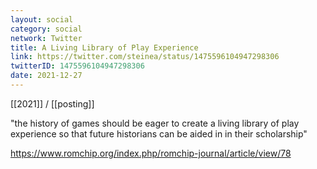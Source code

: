 ```yaml
---
layout: social
category: social
network: Twitter
title: A Living Library of Play Experience
link: https://twitter.com/steinea/status/1475596104947298306
twitterID: 1475596104947298306
date: 2021-12-27
---
```


[[2021]] / [[posting]]

"the history of games should be eager to create a living library of play experience so that future historians can be aided in in their scholarship"

<https://www.romchip.org/index.php/romchip-journal/article/view/78>
